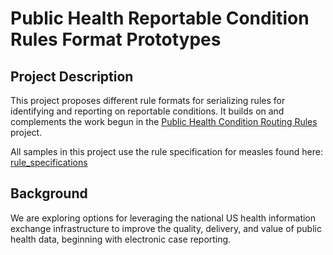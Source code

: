 # Public Health Reportable Condition Rules Format Prototypes
## Project Description
This project proposes different rule formats for serializing rules for identifying and reporting on reportable conditions. It builds on and complements the work begun in the [Public Health Condition Routing Rules](https://github.com/CDCgov/routes/tree/main/prototypes) project.

All samples in this project use the rule specification for measles found here: [rule_specifications](https://github.com/mshgithub/reportable_condition_rules/tree/main/rule_specifications)

## Background
We are exploring options for leveraging the national US health information exchange infrastructure to improve the quality, delivery, and value of public health data, beginning with electronic case reporting.
